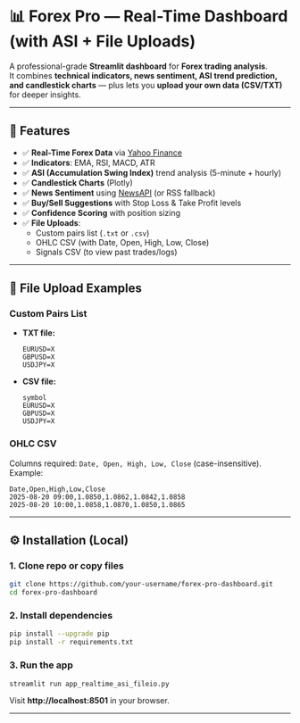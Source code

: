 # 📊 Forex Pro — Real-Time Dashboard (with ASI + File Uploads)

A professional-grade **Streamlit dashboard** for **Forex trading analysis**.  
It combines **technical indicators, news sentiment, ASI trend prediction, and candlestick charts** — plus lets you **upload your own data (CSV/TXT)** for deeper insights.

---

## 🚀 Features
- ✅ **Real-Time Forex Data** via [Yahoo Finance](https://pypi.org/project/yfinance/)  
- ✅ **Indicators**: EMA, RSI, MACD, ATR  
- ✅ **ASI (Accumulation Swing Index)** trend analysis (5-minute + hourly)  
- ✅ **Candlestick Charts** (Plotly)  
- ✅ **News Sentiment** using [NewsAPI](https://newsapi.org/) (or RSS fallback)  
- ✅ **Buy/Sell Suggestions** with Stop Loss & Take Profit levels  
- ✅ **Confidence Scoring** with position sizing  
- ✅ **File Uploads**:  
  - Custom pairs list (`.txt` or `.csv`)  
  - OHLC CSV (with Date, Open, High, Low, Close)  
  - Signals CSV (to view past trades/logs)  

---

## 📂 File Upload Examples

### Custom Pairs List
- **TXT file:**  
  ```
  EURUSD=X
  GBPUSD=X
  USDJPY=X
  ```

- **CSV file:**  
  ```csv
  symbol
  EURUSD=X
  GBPUSD=X
  USDJPY=X
  ```

### OHLC CSV
Columns required: `Date, Open, High, Low, Close` (case-insensitive). Example:
```csv
Date,Open,High,Low,Close
2025-08-20 09:00,1.0850,1.0862,1.0842,1.0858
2025-08-20 10:00,1.0858,1.0870,1.0850,1.0865
```

---

## ⚙️ Installation (Local)

### 1. Clone repo or copy files
```bash
git clone https://github.com/your-username/forex-pro-dashboard.git
cd forex-pro-dashboard
```

### 2. Install dependencies
```bash
pip install --upgrade pip
pip install -r requirements.txt
```

### 3. Run the app
```bash
streamlit run app_realtime_asi_fileio.py
```

Visit **http://localhost:8501** in your browser.

---


